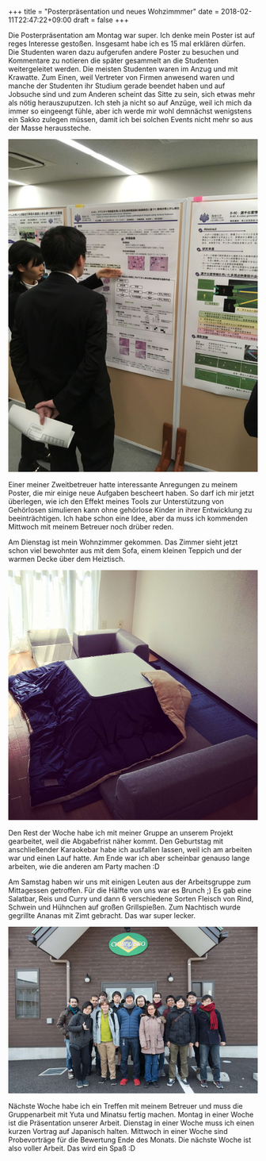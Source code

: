 +++
title = "Posterpräsentation und neues Wohzimmmer"
date = 2018-02-11T22:47:22+09:00
draft = false
+++

Die Posterpräsentation am Montag war super. Ich denke mein Poster ist auf reges
Interesse gestoßen. Insgesamt habe ich es 15 mal erklären dürfen. Die Studenten
waren dazu aufgerufen andere Poster zu besuchen und Kommentare zu notieren die
später gesammelt an die Studenten weitergeleitet werden. Die meisten Studenten
waren im Anzug und mit Krawatte. Zum Einen, weil Vertreter von Firmen anwesend
waren und manche der Studenten ihr Studium gerade beendet haben und auf Jobsuche
sind und zum Anderen scheint das Sitte zu sein, sich etwas mehr als nötig
herauszuputzen. Ich steh ja nicht so auf Anzüge, weil ich mich da immer so
eingeengt fühle, aber ich werde mir wohl demnächst wenigstens ein Sakko zulegen
müssen, damit ich bei solchen Events nicht mehr so aus der Masse heraussteche.

![poster](/img/2018_02_11/poster.jpg)

Einer meiner Zweitbetreuer hatte interessante Anregungen zu meinem Poster, die
mir einige neue Aufgaben bescheert haben. So darf ich mir jetzt überlegen, wie
ich den Effekt meines Tools zur Unterstützung von Gehörlosen simulieren kann
ohne gehörlose Kinder in ihrer Entwicklung zu beeinträchtigen. Ich habe schon
eine Idee, aber da muss ich kommenden Mittwoch mit meinem Betreuer noch drüber
reden.

Am Dienstag ist mein Wohnzimmer gekommen. Das Zimmer sieht jetzt schon viel
bewohnter aus mit dem Sofa, einem kleinen Teppich und der warmen Decke über dem
Heiztisch.

![sofa](/img/2018_02_11/sofa.jpg)

Den Rest der Woche habe ich mit meiner Gruppe an unserem Projekt gearbeitet,
weil die Abgabefrist näher kommt. Den Geburtstag mit anschließender Karaokebar
habe ich ausfallen lassen, weil ich am arbeiten war und einen Lauf hatte. Am
Ende war ich aber scheinbar genauso lange arbeiten, wie die anderen am Party
machen :D

Am Samstag haben wir uns mit einigen Leuten aus der Arbeitsgruppe zum
Mittagessen getroffen. Für die Hälfte von uns war es Brunch ;)
Es gab eine Salatbar, Reis und Curry und dann 6 verschiedene Sorten Fleisch von
Rind, Schwein und Hühnchen auf großen Grillspießen. Zum Nachtisch wurde
gegrillte Ananas mit Zimt gebracht. Das war super lecker.

![brunch](/img/2018_02_11/brunch.jpg)

Nächste Woche habe ich ein Treffen mit meinem Betreuer und muss die
Gruppenarbeit mit Yuta und Minatsu fertig machen. Montag in einer Woche ist die
Präsentation unserer Arbeit. Dienstag in einer Woche muss ich einen kurzen
Vortrag auf Japanisch halten. Mittwoch in einer Woche sind Probevorträge für die
Bewertung Ende des Monats. Die nächste Woche ist also voller Arbeit. Das wird
ein Spaß :D
